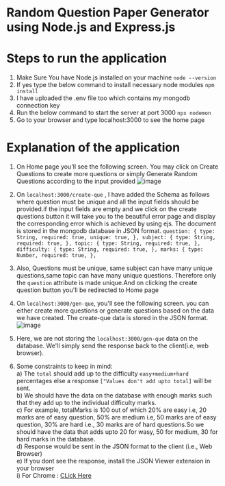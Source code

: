 # Random Question Paper Generator using Node.js and Express.js

# Steps to run the application
 1) Make Sure You have Node.js installed on your machine
    `node --version`
 2) If yes type the below command to install necessary node modules
    `npm install`
 3) I have uploaded the .env file too which contains my mongodb connection key
 4) Run the below command to start the server at port 3000
    `npx nodemon`
 5) Go to your browser and type localhost:3000 to see the home page

# Explanation of the application
 1) On Home page you'll see the following screen.  You may click on Create Questions to create more questions or simply Generate Random Questions according to the input provided ![image](https://github.com/chiraagb/que-paper-gen/assets/113826990/22bae6fa-71ce-4dd9-8ecd-0351662336a9)
 2) On `localhost:3000/create-que` , I have added the Schema as follows where question must be unique and all the input fields should be provided.if the input fields are empty and we click on the create questions button it will take you to the beautiful error page and display the corresponding error which is achieved by using ejs. The document is stored in the mongodb database in JSON format. 
                                                                          `question: {
                                                                          type: String,
                                                                          required: true,
                                                                          unique: true,
                                                                        },
                                                                        subject: {
                                                                          type: String,
                                                                          required: true,
                                                                        },
                                                                        topic: {
                                                                          type: String,
                                                                          required: true,
                                                                        },
                                                                        difficulty: {
                                                                          type: String,
                                                                          required: true,
                                                                        },
                                                                        marks: {
                                                                          type: Number,
                                                                          required: true,
                                                                        },`
    
 3) Also, Questions must be unique, same subject can have many unique questions,same topic can have many unique questions. Therefore only the `question` attribute is made unique.And on clicking the create question button you'll be redirected to Home page
 4) On `localhost:3000/gen-que`, you'll see the following screen. you can either create more questions or generate questions based on the data we have created. The create-que data is stored in the JSON format.   ![image](https://github.com/chiraagb/que-paper-gen/assets/113826990/366a1b98-0f9c-4f45-815f-a9a29c7f6ae6)
 5) Here, we are not storing the `localhost:3000/gen-que` data on the database. We'll simply send the response back to the client(i.e, web browser).
 6) Some constraints to keep in mind:  
    a) The `total` should add up to the difficulty `easy+medium+hard` percentages else a response `["Values don't add upto total]` will be sent.  
    b) We should have the data on the database with enough marks such that they add up to the individual difficulty marks.  
    c) For example, totalMarks is 100 out of which 20% are easy i.e, 20 marks are of easy question, 50% are medium i.e, 50 marks are of easy question, 30% are hard i.e., 30 marks are of hard questions.So we should have the data that adds upto 20 for wasy, 50 for medium, 30 for hard marks in the database.  
    d) Response would be sent in the JSON format to the client (i.e., Web Browser)  
    e) If you dont see the response, install the JSON Viewer extension in your browser  
        i) For Chrome : [CLick Here](https://chromewebstore.google.com/detail/json-viewer/gbmdgpbipfallnflgajpaliibnhdgobh)  
